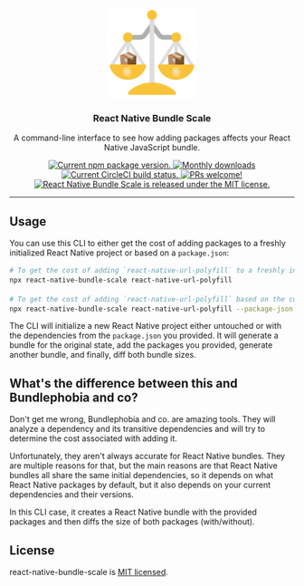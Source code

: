 <p align="center">
  <img height="160" src="./logo.png" alt="Library's logo">
</p>

<h3 align="center">
  React Native Bundle Scale
</h3>

<p align="center">
  A command-line interface to see how adding packages affects your React Native JavaScript bundle.
</p>

<p align="center">
  <a href="https://www.npmjs.org/package/react-native-bundle-scale">
    <img src="https://badge.fury.io/js/react-native-bundle-scale.svg" alt="Current npm package version." />
  </a>
  <a href="https://www.npmjs.org/package/react-native-bundle-scale">
    <img src="https://img.shields.io/npm/dm/react-native-bundle-scale" alt="Monthly downloads" />
  </a>
  <a href="https://circleci.com/gh/charpeni/react-native-bundle-scale">
    <img src="https://circleci.com/gh/charpeni/react-native-bundle-scale.svg?style=shield" alt="Current CircleCI build status." />
  </a>
  <a href="https://circleci.com/gh/charpeni/react-native-bundle-scale">
    <img src="https://img.shields.io/badge/PRs-welcome-brightgreen.svg" alt="PRs welcome!" />
  </a>
  <a href="https://github.com/charpeni/react-native-bundle-scale/blob/master/LICENSE">
    <img src="https://img.shields.io/badge/license-MIT-blue.svg" alt="React Native Bundle Scale is released under the MIT license." />
  </a>
</p>

<hr />

## Usage

You can use this CLI to either get the cost of adding packages to a freshly initialized React Native project or based on a `package.json`:

```sh
# To get the cost of adding `react-native-url-polyfill` to a freshly initialized React Native project
npx react-native-bundle-scale react-native-url-polyfill

# To get the cost of adding `react-native-url-polyfill` based on the current `package.json`
npx react-native-bundle-scale react-native-url-polyfill --package-json
```

The CLI will initialize a new React Native project either untouched or with the dependencies from the `package.json` you provided. It will generate a bundle for the original state, add the packages you provided, generate another bundle, and finally, diff both bundle sizes.

## What's the difference between this and Bundlephobia and co?

Don't get me wrong, Bundlephobia and co. are amazing tools. They will analyze a dependency and its transitive dependencies and will try to determine the cost associated with adding it.

Unfortunately, they aren't always accurate for React Native bundles. They are multiple reasons for that, but the main reasons are that React Native bundles all share the same initial dependencies, so it depends on what React Native packages by default, but it also depends on your current dependencies and their versions.

In this CLI case, it creates a React Native bundle with the provided packages and then diffs the size of both packages (with/without).

## License

react-native-bundle-scale is [MIT licensed](LICENSE).
